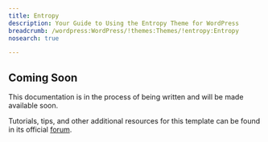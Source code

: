 ```yaml
---
title: Entropy
description: Your Guide to Using the Entropy Theme for WordPress
breadcrumb: /wordpress:WordPress/!themes:Themes/!entropy:Entropy
nosearch: true

---
```


Coming Soon
-----

This documentation is in the process of being written and will be made available soon. 

Tutorials, tips, and other additional resources for this template can be found in its official [forum][forum].

[forum]: http://www.rockettheme.com/forum/wordpress-theme-entropy/